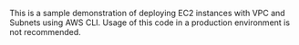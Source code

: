 This is a sample demonstration of deploying EC2 instances with VPC and Subnets using AWS CLI. 
Usage of this code in a production environment is not recommended.

